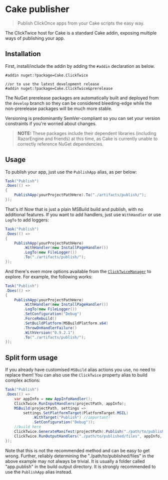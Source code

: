 # Cake publisher

> Publish ClickOnce apps from your Cake scripts the easy way.

The ClickTwice host for Cake is a standard Cake addin, exposing multiple ways of publishing your app.

## Installation

First, install/include the addin by adding the `#addin` declaration as below.

```
#addin nuget:?package=Cake.ClickTwice

//or to use the latest development release
#addin nuget:?package=Cake.ClickTwice&prerelease
```

The NuGet prerelease packages are automatically built and deployed from the `develop` branch so they can be considered bleeding-edge while the non-prerelease packages will be much more stable.

Versioning is predominantly SemVer-compliant so you can set your version constraints if you're worried about changes.

> **NOTE:** These packages include their dependent libraries (including RazorEngine and friends) at this time, as Cake is currently unable to correctly reference NuGet dependencies.

## Usage

To publish your app, just use the `PublishApp` alias, as per below:

```csharp
Task("Publish")
.Does(() =>
{
    PublishApp(yourProjectPathHere).To("./artifacts/publish/");
});
```
That's it! Now that is just a plain MSBuild build and publish, with no additional features. If you want to add handlers, just use `WithHandler` or use `LogTo` to add loggers:

```csharp
Task("Publish")
.Does(() =>
{
    PublishApp(yourProjectPathHere)
        .WithHandler(new InstallPageHandler())
        .LogTo(new FileLogger())
        .To("./artifacts/publish/");
});
```

And there's even more options available from the [`ClickTwiceManager`](/api/Cake.ClickTwice.ClickTwiceManagerExtensions.html) to explore. For example, the following works:

```csharp
Task("Publish")
.Does(() =>
{
    PublishApp(yourProjectPathHere)
        .WithHandler(new InstallPageHandler())
        .LogTo(new FileLogger())
        .SetConfiguration("Debug")
        .ForceRebuild()
        .SetBuildPlatform(MSBuildPlatform.x64)
        .ThrowOnHandlerFailure()
        .WithVersion("0.9.2.1")
        .To("./artifacts/publish/");
});
```

## Split form usage

If you already have customised `MSBuild` alias actions you use, no need to replace them! You can also use the `ClickTwice` property alias to build complex actions:

```csharp
Task("Publish")
.Does(() => 
    var appInfo = new AppInfoHandler();
    ClickTwice.RunInputHandlers(projectPath, appInfo);
    MSBuild(projectPath, settings =>
		settings.SetPlatformTarget(PlatformTarget.MSIL)
            .WithTarget("Publish") //important!
			.SetConfiguration("Debug"));
    //build here
    ClickTwice.GenerateManifest(projectPath).Publish("./path/to/published/files");
    ClickTwice.RunOutputHandlers("./path/to/published/files", appInfo, new InstallPageHandler());
});
```

Note that this is not the recommended method and can be easy to get wrong. Further, reliably determining the "./path/to/published/files" in the above example may not always be trivial. It is usually a folder called "app.publish" in the build output directory. It is strongly recommended to use the `PublishApp` alias instead.